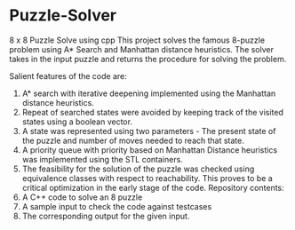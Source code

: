 # Puzzle-Solver
8 x 8 Puzzle Solve using cpp 
This project solves the famous 8-puzzle problem using A* Search and Manhattan distance heuristics. The solver takes in the input puzzle and returns the procedure for solving the problem.
 
Salient features of the code are: 
1.	A* search with iterative deepening implemented using the Manhattan distance heuristics.
2.	Repeat of searched states were avoided by keeping track of the visited states using a boolean vector.
3.	A state was represented using two parameters - The present state of the puzzle and number of moves needed to reach that state.
4.	A priority queue with priority based on Manhattan Distance heuristics was implemented using the STL containers.
5.	The feasibility for the solution of the puzzle was checked using equivalence classes with respect to reachability. This proves to be a critical optimization in the early stage of the code.
Repository contents:
1.	A C++ code to solve an 8 puzzle
2.	A sample input to check the code against testcases
3.	The corresponding output for the given input.

